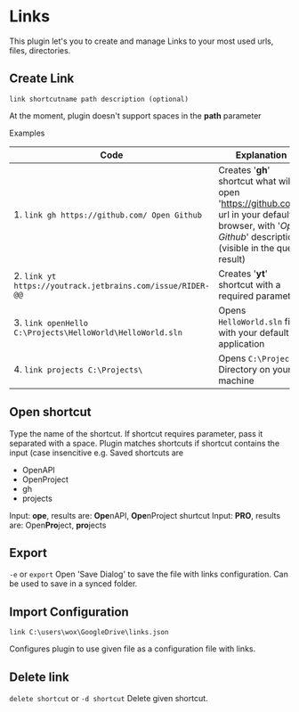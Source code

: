 # Links
This plugin let's you to create and manage Links to your most used urls, files, directories.


## Create Link

    link shortcutname path description (optional)
At the moment, plugin doesn't support spaces in the **path** parameter

Examples

|Code|Explanation  | 
|--|--|
| 1. `link gh https://github.com/ Open Github` | Creates '**gh**' shortcut what will open 'https://github.com/' url in your default browser, with '*Open Github*' description (visible in the query result)  |
| 2. `link yt https://youtrack.jetbrains.com/issue/RIDER-@@` | Creates '**yt**' shortcut with a required parameter | 
| 3. `link openHello C:\Projects\HelloWorld\HelloWorld.sln` |Opens `HelloWorld.sln` file with your default application| 
| 4. `link projects C:\Projects\` |Opens `C:\Projects\` Directory on your machine | 

## Open shortcut
Type the name of the shortcut. If shortcut requires parameter, pass it separated with a space.
Plugin matches shortcuts if shortcut contains the input (case insencitive
e.g.
Saved shortcuts are

 - OpenAPI 
 - OpenProject 
 - gh 
 - projects

Input:  **ope**, results are: **Ope**nAPI, **Ope**nProject shurtcut
Input: **PRO**, results are: Open**Pro**ject, **pro**jects

## Export

`-e` or `export`
Open 'Save Dialog' to save the file with links configuration. Can be used to save in a synced folder.

## Import Configuration

    link C:\users\wox\GoogleDrive\links.json
Configures plugin to use given file as a configuration file with links.
## Delete link
`delete shortcut` or `-d shortcut`
Delete given shortcut.
